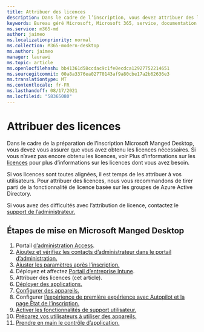 ```yaml
---
title: Attribuer des licences
description: Dans le cadre de l’inscription, vous devez attribuer des licences que vous avez déjà obtenues à vos utilisateurs
keywords: Bureau géré Microsoft, Microsoft 365, service, documentation
ms.service: m365-md
author: jaimeo
ms.localizationpriority: normal
ms.collection: M365-modern-desktop
ms.author: jaimeo
manager: laurawi
ms.topic: article
ms.openlocfilehash: bb41361d58ccdac9c1fe0ecdca12927752214651
ms.sourcegitcommit: 00a8a3376ea02770143af9a80cbe17a2b62636e3
ms.translationtype: MT
ms.contentlocale: fr-FR
ms.lasthandoff: 08/17/2021
ms.locfileid: "58365080"
---
```

# <a name="assign-licenses"></a>Attribuer des licences

Dans le cadre de la préparation de l’inscription Microsoft Manged Desktop, vous devez vous assurer que vous avez obtenu les licences nécessaires. Si vous n’avez pas encore obtenu les licences, voir Plus d’informations sur les [licences](../get-ready/prerequisites.md#more-about-licenses) pour plus d’informations sur les licences dont vous avez besoin.


Si vos licences sont toutes alignées, il est temps de les attribuer à vos utilisateurs. Pour attribuer des licences, nous vous [](/azure/active-directory/fundamentals/active-directory-licensing-whatis-azure-portal) recommandons de tirer parti de la fonctionnalité de licence basée sur les groupes de Azure Active Directory.

Si vous avez des difficultés avec l’attribution de licence, contactez le [support de l’administrateur.](../working-with-managed-desktop/admin-support.md)

## <a name="steps-to-get-started-with-microsoft-managed-desktop"></a>Étapes de mise en Microsoft Manged Desktop

1. Portail [d’administration Access](access-admin-portal.md).
1. [Ajoutez et vérifiez les contacts d’administrateur dans le portail d’administration.](add-admin-contacts.md)
1. [Ajuster les paramètres après l’inscription.](conditional-access.md)
1. Déployez et affectez [Portail d’entreprise Intune](company-portal.md).
1. Attribuer des licences (cet article).
1. [Déployer des applications.](deploy-apps.md)
1. [Configurer des appareils.](set-up-devices.md)
1. Configurer [l’expérience de première expérience avec Autopilot et la page État de l’inscription.](esp-first-run.md)
1. [Activer les fonctionnalités de support utilisateur.](enable-support.md)
1. [Préparez vos utilisateurs à utiliser des appareils.](get-started-devices.md)
1. [Prendre en main le contrôle d’application.](get-started-app-control.md)